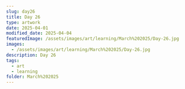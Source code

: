 ```yaml
---
slug: day26
title: Day 26
type: artwork
date: 2025-04-01
modified_date: 2025-04-04
featuredImage: /assets/images/art/learning/March%202025/Day-26.jpg
images:
  - /assets/images/art/learning/March%202025/Day-26.jpg
description: Day 26
tags:
  - art
  - learning
folder: March%202025
---
```

